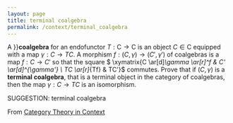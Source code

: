 ```yaml
---
layout: page
title: terminal coalgebra
permalink: /context/terminal_coalgebra
---
```

 A }}**coalgebra** for an endofunctor $T : \mathsf{C} \to \mathsf{C}$ is an object $C \in \mathsf{C}$ equipped with a map $\gamma : C \to TC$. A morphism $f : (C,\gamma) \to (C',\gamma')$ of coalgebras is a map $f : C \to C'$ so that the square
$ \xymatrix{C \ar[d]_\gamma \ar[r]^f & C' \ar[d]^{\gamma'} \\ TC \ar[r]_{Tf} & TC'}$ commutes. Prove that if $(C,\gamma)$ is a **terminal coalgebra**, that is a terminal object in the category of coalgebras, then the map $\gamma : C  \to TC$ is an isomorphism.


SUGGESTION: terminal coalgebra

From [Category Theory in Context](https://mathgloss.github.io/MathGloss/context.html)